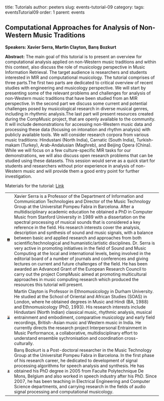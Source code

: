 title: Tutorials
author: peeters
slug: events-tutorial-09
category:
tags: eventsTutorial09
order: 1
parent: events

## Computational Approaches for Analysis of Non-Western Music Traditions

**Speakers: Xavier Serra, Martin Clayton, Barış Bozkurt**



**Abstract:** The main goal of this tutorial is to present an overview for computational analysis applied on non-Western music traditions and within this context, also discuss the role of musicology perspective in Music Information Retrieval. The target audience is researchers and students interested in MIR and computational musicology. The tutorial comprises of three parts.The first two parts are dedicated to critical overview of recent studies with engineering and musicology perspective. We will start by presenting some of the relevant problems and challenges for analysis of non-Western music traditions that have been studied from an MIR perspective. In the second part we discuss some current and potential challenges posed by musicological research in diverse musical genres, including in rhythmic analysis.The last part will present resources created during the CompMusic project, that are openly available to the community. It will include demonstrations for accessing non-Western music data and processing these data (focusing on intonation and rhythm analysis) with publicly available tools. We will consider research corpora from various music traditions: Hindustani (North India), Carnatic (South India), Turkish-makam (Turkey), Arab-Andalusian (Maghreb), and Beijing Opera (China). While we will focus on a few culture-specific MIR tasks for our demonstrations, we will also discuss open research problems that can be studied using these datasets. This session would serve as a quick start for students and researchers without prior experience in analysis of non-Western music and will provide them a good entry point for further investigation.

Materials for the tutorial: [Link](https://www.upf.edu/web/mtg/non-western-music-tutorial)

<TABLE>

<TR>
<TD>
<img src="../images/tutorial_photo_serra.jpg">
</TD>
<TD>
Xavier Serra is a Professor of the Department of Information and Communication Technologies and Director of the Music Technology Group at the Universitat Pompeu Fabra in Barcelona. After a multidisciplinary academic education he obtained a PhD in Computer Music from Stanford University in 1989 with a dissertation on the spectral processing of musical sounds that is considered a key reference in the field. His research interests cover the analysis, description and synthesis of sound and music signals, with a balance between basic and applied research and approaches from both scientific/technological and humanistic/artistic disciplines. Dr. Serra is very active in promoting initiatives in the field of Sound and Music Computing at the local and international levels, being involved in the editorial board of a number of journals and conferences and giving lectures on current and future challenges of the field. He has been awarded an Advanced Grant of the European Research Council to carry out the project CompMusic aimed at promoting multicultural approaches in music computing research which produced the resources this tutorial will present.
</TD>
</TR>


<TR>
<TD>
<img src="../images/tutorial_photo_clayton.jpg">
</TD>
<TD>
Martin Clayton is Professor in Ethnomusicology in Durham University. He studied at the School of Oriental and African Studies (SOAS) in London, where he obtained degrees in Music and Hindi (BA, 1988) and Ethnomusicology (PhD, 1993). His research interests include Hindustani (North Indian) classical music, rhythmic analysis, musical entrainment and embodiment, comparative musicology and early field recordings, British-Asian music and Western music in India. He currently directs the research project Interpersonal Entrainment in Music Performance, a collaborative, multidisciplinary effort to understand ensemble sychronisation and coordination cross-culturally.
</TD>
</TR>

<TR>
<TD>
<img src="../images/tutorial_photo_bozkurt.jpg">
</TD>
<TD>
Barış Bozkurt is a Post-doctoral researcher in the Music Technology Group at the Universitat Pompeu Fabra in Barcelona. In the first phase of his research career, he dedicated to development of signal processing algorithms for speech analysis and synthesis. He has obtained his PhD degree in 2005 from Faculte Polytechnique De Mons, Belgium and also worked in speech industry after his PhD. Since 2007, he has been teaching in Electrical Engineering and Computer Science departments, and carrying research in the fields of audio signal processing and computational musicology.
</TD>
</TR>

</TABLE>
